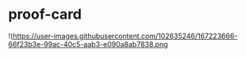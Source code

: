 # proof-card
!(https://user-images.githubusercontent.com/102635246/167223666-66f23b3e-99ac-40c5-aab3-e090a8ab7838.png

